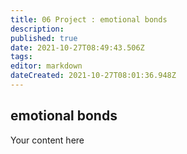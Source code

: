 ```yaml
---
title: 06 Project : emotional bonds
description: 
published: true
date: 2021-10-27T08:49:43.506Z
tags: 
editor: markdown
dateCreated: 2021-10-27T08:01:36.948Z
---
```


## emotional bonds
Your content here